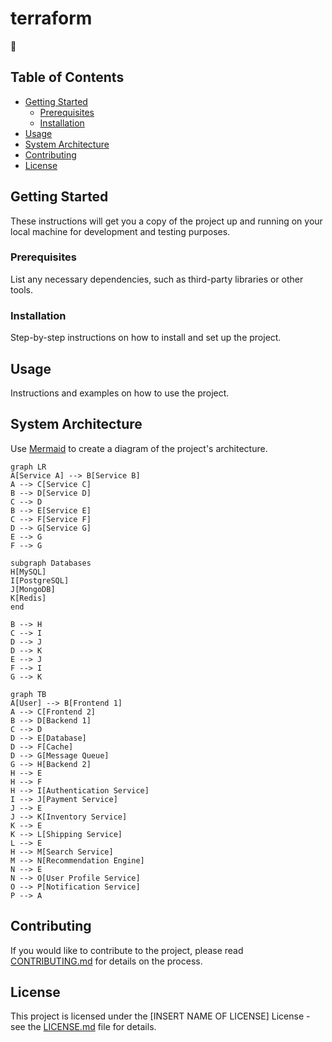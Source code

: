# terraform
🦖

## Table of Contents

- [Getting Started](#getting-started)
  - [Prerequisites](#prerequisites)
  - [Installation](#installation)
- [Usage](#usage)
- [System Architecture](#system-architecture)
- [Contributing](#contributing)
- [License](#license)

## Getting Started

These instructions will get you a copy of the project up and running on your local machine for development and testing purposes.

### Prerequisites

List any necessary dependencies, such as third-party libraries or other tools.

### Installation

Step-by-step instructions on how to install and set up the project.

## Usage

Instructions and examples on how to use the project.

## System Architecture

Use [Mermaid](https://mermaid-js.github.io/) to create a diagram of the project's architecture.

```mermaid
graph LR
A[Service A] --> B[Service B]
A --> C[Service C]
B --> D[Service D]
C --> D
B --> E[Service E]
C --> F[Service F]
D --> G[Service G]
E --> G
F --> G

subgraph Databases
H[MySQL]
I[PostgreSQL]
J[MongoDB]
K[Redis]
end

B --> H
C --> I
D --> J
D --> K
E --> J
F --> I
G --> K
```

```mermaid
graph TB
A[User] --> B[Frontend 1]
A --> C[Frontend 2]
B --> D[Backend 1]
C --> D
D --> E[Database]
D --> F[Cache]
D --> G[Message Queue]
G --> H[Backend 2]
H --> E
H --> F
H --> I[Authentication Service]
I --> J[Payment Service]
J --> E
J --> K[Inventory Service]
K --> E
K --> L[Shipping Service]
L --> E
H --> M[Search Service]
M --> N[Recommendation Engine]
N --> E
N --> O[User Profile Service]
O --> P[Notification Service]
P --> A
```

## Contributing
If you would like to contribute to the project, please read [CONTRIBUTING.md](CONTRIBUTING.md) for details on the process.

## License
This project is licensed under the [INSERT NAME OF LICENSE] License - see the [LICENSE.md](LICENSE.md) file for details.
